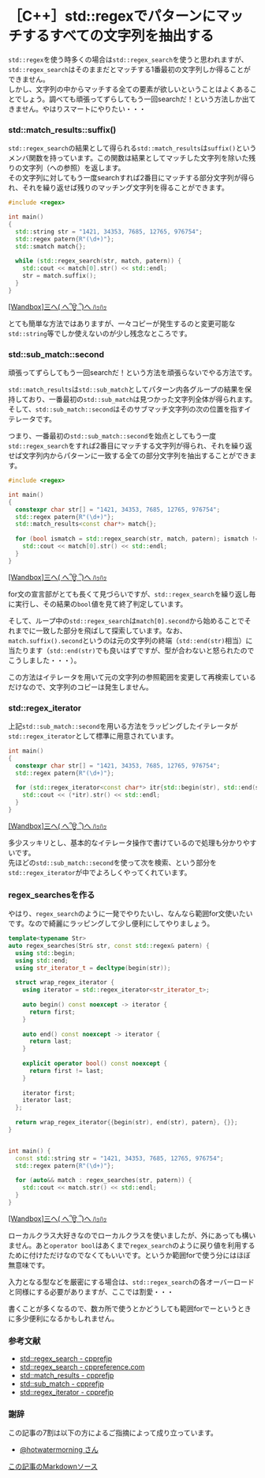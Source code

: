 # ［C++］std::regexでパターンにマッチするすべての文字列を抽出する

`std::regex`を使う時多くの場合は`std::regex_search`を使うと思われますが、`std::regex_search`はそのままだとマッチする1番最初の文字列しか得ることができません。  
しかし、文字列の中からマッチする全ての要素が欲しいということはよくあることでしょう。調べても頑張ってずらしてもう一回searchだ！という方法しか出てきません。やはりスマートにやりたい・・・

### std::match_results::suffix()

`std::regex_search`の結果として得られる`std::match_results`は`suffix()`というメンバ関数を持っています。この関数は結果としてマッチした文字列を除いた残りの文字列（への参照）を返します。  
その文字列に対してもう一度searchすれば2番目にマッチする部分文字列が得られ、それを繰り返せば残りのマッチング文字列を得ることができます。

```cpp
#include <regex>

int main()
{
  std::string str = "1421, 34353, 7685, 12765, 976754";
  std::regex patern{R"(\d+)"};
  std::smatch match{};
  
  while (std::regex_search(str, match, patern)) {
    std::cout << match[0].str() << std::endl;
    str = match.suffix();
  }
}
```
[[Wandbox]三へ( へ՞ਊ ՞)へ ﾊｯﾊｯ](https://wandbox.org/permlink/JdEDNJA358m99Y12)

とても簡単な方法ではありますが、一々コピーが発生するのと変更可能な`std::string`等でしか使えないのが少し残念なところです。

### std::sub_match::second
頑張ってずらしてもう一回searchだ！という方法を頑張らないでやる方法です。

`std::match_results`は`std::sub_match`としてパターン内各グループの結果を保持しており、一番最初の`std::sub_match`は見つかった文字列全体が得られます。  
そして、`std::sub_match::second`はそのサブマッチ文字列の次の位置を指すイテレータです。

つまり、一番最初の`std::sub_match::second`を始点としてもう一度`std::regex_search`をすれば2番目にマッチする文字列が得られ、それを繰り返せば文字列内からパターンに一致する全ての部分文字列を抽出することができます。

```cpp
#include <regex>

int main()
{
  constexpr char str[] = "1421, 34353, 7685, 12765, 976754";
  std::regex patern{R"(\d+)"};
  std::match_results<const char*> match{};
  
  for (bool ismatch = std::regex_search(str, match, patern); ismatch != false; ismatch = std::regex_search(match[0].second, match.suffix().second, match, patern)) {
    std::cout << match[0].str() << std::endl;
  }
}
```
[[Wandbox]三へ( へ՞ਊ ՞)へ ﾊｯﾊｯ](https://wandbox.org/permlink/BLusWFgC2vKl0XZ5)

for文の宣言部がとても長くて見づらいですが、`std::regex_search`を繰り返し毎に実行し、その結果の`bool`値を見て終了判定しています。

そして、ループ中の`std::regex_search`は`match[0].second`から始めることでそれまでに一致した部分を飛ばして探索しています。なお、`match.suffix().second`というのは元の文字列の終端（`std::end(str)`相当）に当たります（`std::end(str)`でも良いはずですが、型が合わないと怒られたのでこうしました・・・）。

この方法はイテレータを用いて元の文字列の参照範囲を変更して再検索しているだけなので、文字列のコピーは発生しません。

### std::regex_iterator

上記`std::sub_match::second`を用いる方法をラッピングしたイテレータが`std::regex_iterator`として標準に用意されています。

```cpp
int main()
{
  constexpr char str[] = "1421, 34353, 7685, 12765, 976754";
  std::regex patern{R"(\d+)"};
  
  for (std::regex_iterator<const char*> itr{std::begin(str), std::end(str), patern}, last{}; itr != last; ++itr) {
    std::cout << (*itr).str() << std::endl;
  }
}
```
[[Wandbox]三へ( へ՞ਊ ՞)へ ﾊｯﾊｯ](https://wandbox.org/permlink/VcQld37qfxNVBjX5)

多少スッキリとし、基本的なイテレータ操作で書けているので処理も分かりやすいです。  
先ほどの`std::sub_match::second`を使って次を検索、という部分を`std::regex_iterator`が中でよろしくやってくれています。

### regex_searchesを作る

やはり、`regex_search`のように一発でやりたいし、なんなら範囲for文使いたいです。なので綺麗にラッピングして少し便利にしてやりましょう。

```cpp
template<typename Str>
auto regex_searches(Str& str, const std::regex& patern) {
  using std::begin;
  using std::end;
  using str_iterator_t = decltype(begin(str));
  
  struct wrap_regex_iterator {
    using iterator = std::regex_iterator<str_iterator_t>;
  
    auto begin() const noexcept -> iterator {
      return first;
    }
    
    auto end() const noexcept -> iterator {
      return last;
    }
    
    explicit operator bool() const noexcept {
      return first != last;
    }
    
    iterator first;
    iterator last;
  };
  
  return wrap_regex_iterator{{begin(str), end(str), patern}, {}};
}


int main() {
  const std::string str = "1421, 34353, 7685, 12765, 976754";
  std::regex patern{R"(\d+)"};
  
  for (auto&& match : regex_searches(str, patern)) {
    std::cout << match.str() << std::endl;
  }
}
```
[[Wandbox]三へ( へ՞ਊ ՞)へ ﾊｯﾊｯ](https://wandbox.org/permlink/NrwJAYauBxtaVv9i)

ローカルクラス大好きなのでローカルクラスを使いましたが、外にあっても構いません。あと`operator bool`はあくまで`regex_search`のように戻り値を利用するために付けただけなのでなくてもいいです。というか範囲forで使う分にはほぼ無意味です。

入力となる型などを厳密にする場合は、`std::regex_search`の各オーバーロードと同様にする必要がありますが、ここでは割愛・・・

書くことが多くなるので、数カ所で使うとかどうしても範囲forでーというときに多少便利になるかもしれません。

### 参考文献
- [std::regex_search - cpprefjp](https://cpprefjp.github.io/reference/regex/regex_search.html)
- [std::regex_search - cppreference.com](https://ja.cppreference.com/w/cpp/regex/regex_search)
- [std::match_results - cpprefjp](https://cpprefjp.github.io/reference/regex/match_results.html)
- [std::sub_match - cpprefjp](https://cpprefjp.github.io/reference/regex/sub_match.html)
- [std::regex_iterator - cpprefjp](https://cpprefjp.github.io/reference/regex/regex_iterator.html)


### 謝辞
この記事の7割は以下の方によるご指摘によって成り立っています。

- [@hotwatermorning さん](https://twitter.com/hotwatermorning/status/1153505071407063042)

[この記事のMarkdownソース](https://github.com/onihusube/blog/blob/master/2019/20190723_regex_matches.md)